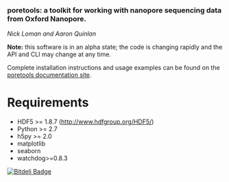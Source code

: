 ### poretools: a toolkit for working with nanopore sequencing data from Oxford Nanopore.

*Nick Loman and Aaron Quinlan*

**Note:** this software is in an alpha state; the code is changing rapidly and the API and CLI may change at any time.

Complete installation instructions and usage examples can be found on the [poretools documentation site](http://poretools.readthedocs.org).

Requirements
===================
- HDF5 >= 1.8.7 (http://www.hdfgroup.org/HDF5/)
- Python >= 2.7
- h5py >= 2.0
- matplotlib
- seaborn
- watchdog>=0.8.3






[![Bitdeli Badge](https://d2weczhvl823v0.cloudfront.net/arq5x/poretools/trend.png)](https://bitdeli.com/free "Bitdeli Badge")

